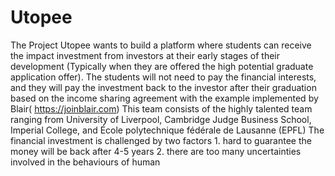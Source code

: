# Utopee
The Project Utopee wants to build a platform where students can receive the impact investment from investors at their early stages of their development (Typically when they are offered the high potential graduate application offer). The students will not need to pay the financial interests, and they will pay the investment back to the investor after their graduation based on the income sharing agreement with the example implemented by Blair( https://joinblair.com)  This team consists of the highly talented team ranging from University of Liverpool, Cambridge Judge Business School, Imperial College, and École polytechnique fédérale de Lausanne (EPFL)  The financial investment is challenged by two factors 1. hard to guarantee the money will be back after 4-5 years 2. there are too many uncertainties involved in the behaviours of human
